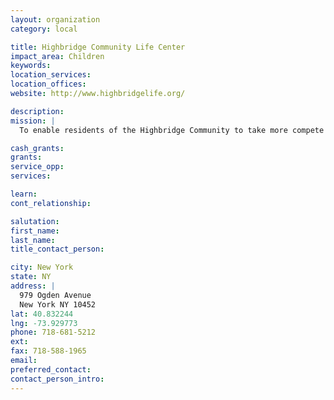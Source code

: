 ```yaml
---
layout: organization
category: local

title: Highbridge Community Life Center
impact_area: Children
keywords: 
location_services: 
location_offices: 
website: http://www.highbridgelife.org/

description: 
mission: |
  To enable residents of the Highbridge Community to take more compete chagre of their own lives and to empower them to use newfound stength to improve the lives of their families and neighbors.

cash_grants: 
grants: 
service_opp: 
services: 

learn: 
cont_relationship: 

salutation: 
first_name: 
last_name: 
title_contact_person: 

city: New York
state: NY
address: |
  979 Ogden Avenue  
  New York NY 10452
lat: 40.832244
lng: -73.929773
phone: 718-681-5212
ext: 
fax: 718-588-1965
email: 
preferred_contact: 
contact_person_intro: 
---
```

